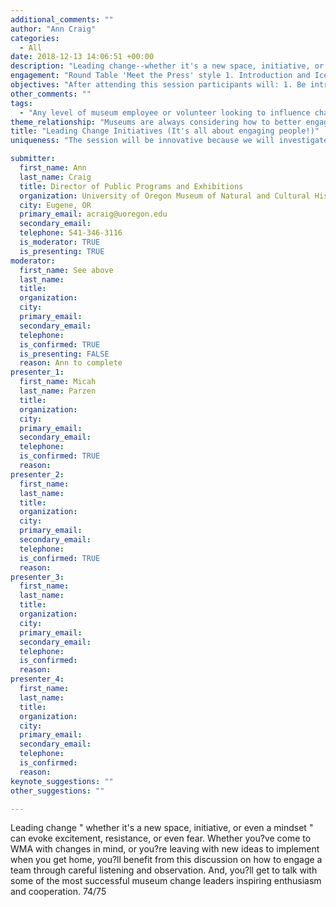 ```yaml
---
additional_comments: ""
author: "Ann Craig"
categories:
  - All
date: 2018-12-13 14:06:51 +00:00
description: "Leading change--whether it's a new space, initiative, or even a mindset--can evoke excitement, resistance, or even fear. Whether you've come to WMA with changes in mind, or you're leaving with new ideas to implement when you get home, you'll benefit from this discussion on how to engage a team through careful listening and observation. And, you'll get to talk with some of the most successful museum change leaders inspiring enthusiasm and cooperation."
engagement: "Round Table 'Meet the Press' style 1. Introduction and Icebreaker * What kind of organization are you? - Ann presents 2-3 models. Small group discussion and share out. Consider \"change challenge. 3. Change Challenge * Small group discussion. Volunteers offer change challenge to panel and full room. Use peer advising model. 4. Round Up - summarize data; offer resources 'to go'\""
objectives: "After attending this session participants will: 1. Be introduced to established leadership and organizational models and be able to connect with at least one for further investigation * Bolman and Deal's __Four Frames__ from the classic leadership text __Reframing Organizations__, first published 25 years ago and now in its 6th edition. * Influencer model and the sources of influence from __Influencer: The New Science of Leading Change__, 2013. * __Creating Magic__, * Others or substitutes to be determined with further consultation with the panel and recommendations from WMA 2. Be inspired to take time and care in how changes are proposed and implemented at their museums * Instead of complaining about board/staff/director/volunteers -- use strategies to sew positive thinking and resolve potential concerns before they arise. * Participants will have awareness of resources available to them to outline plans for introducing change; possibly take time to draft some of their ideas during the session 3. Have the opportunity to interact with one another and some of the best leaders in the field * participants will have the opportunity to interact with leading directors who they may not otherwise have access to * participants will connect with one another and have the opportunity to stay connected after the session through a list-serv or simple email exchange 4. Outcomes * Develop an online community (through email exchange or a list-serv) focused on engaging museum teams through attentive listening and observation (in lieu of complaining about those who aren't 'on board') * Increase competence among WMA professionals in human resources and management"
other_comments: ""
tags:
  - "Any level of museum employee or volunteer looking to influence change."
theme_relationship: "Museums are always considering how to better engage audiences, but we often forget about leading that engagement from home base--our volunteers, staff, and leadership. These internal groups are our 'allies'--looking to fulfill a common mission. Anyone--not just directors--can engage a team toward cooperation and success in new initiatives."
title: "Leading Change Initiatives (It's all about engaging people!)"
uniqueness: "The session will be innovative because we will investigate the influence of human resources - a topic not often provided at WMA. 22/25"

submitter:
  first_name: Ann
  last_name: Craig
  title: Director of Public Programs and Exhibitions
  organization: University of Oregon Museum of Natural and Cultural History
  city: Eugene, OR
  primary_email: acraig@uoregon.edu
  secondary_email:
  telephone: 541-346-3116
  is_moderator: TRUE
  is_presenting: TRUE
moderator:
  first_name: See above
  last_name:
  title:
  organization:
  city:
  primary_email:
  secondary_email:
  telephone:
  is_confirmed: TRUE
  is_presenting: FALSE
  reason: Ann to complete
presenter_1:
  first_name: Micah
  last_name: Parzen
  title:
  organization:
  city:
  primary_email:
  secondary_email:
  telephone:
  is_confirmed: TRUE
  reason:
presenter_2:
  first_name:
  last_name:
  title:
  organization:
  city:
  primary_email:
  secondary_email:
  telephone:
  is_confirmed: TRUE
  reason:
presenter_3:
  first_name:
  last_name:
  title:
  organization:
  city:
  primary_email:
  secondary_email:
  telephone:
  is_confirmed:
  reason:
presenter_4:
  first_name:
  last_name:
  title:
  organization:
  city:
  primary_email:
  secondary_email:
  telephone:
  is_confirmed:
  reason:
keynote_suggestions: ""
other_suggestions: ""

---
```

Leading change " whether it's a new space, initiative, or even a mindset "  can evoke excitement, resistance, or even fear. Whether you?ve come to WMA with changes in mind, or you?re leaving with new ideas to implement when you get home, you?ll benefit from this discussion on how to engage a team through careful listening and observation. And, you?ll get to talk with some of the most successful museum change leaders inspiring enthusiasm and cooperation. 74/75
